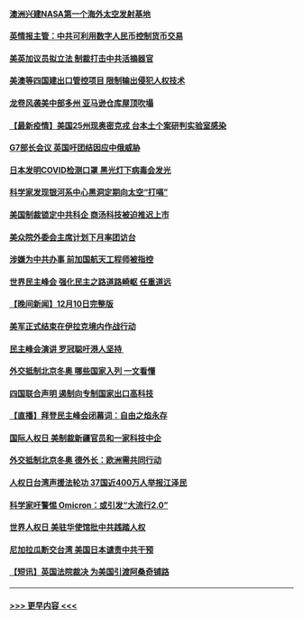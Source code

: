 #### [澳洲兴建NASA第一个海外太空发射基地](../pages/prog202/a103291397.md?t=12120701) 
#### [英情报主管：中共可利用数字人民币控制货币交易](../pages/prog202/a103291324.md?t=12120701) 
#### [美英加议员拟立法 制裁打击中共活摘器官](../pages/prog202/a103291304.md?t=12120701) 
#### [美澳等四国建出口管控项目 限制输出侵犯人权技术](../pages/prog202/a103291284.md?t=12120701) 
#### [龙卷风袭美中部多州 亚马逊仓库屋顶吹塌](../pages/prog202/a103291242.md?t=12120701) 
#### [【最新疫情】美国25州现奥密克戎 台本土个案研判实验室感染](../pages/prog202/a103291249.md?t=12120701) 
#### [G7部长会议 英国吁团结因应中俄威胁](../pages/prog202/a103291233.md?t=12120701) 
#### [日本发明COVID检测口罩 黑光灯下病毒会发光](../pages/prog202/a103291133.md?t=12120701) 
#### [科学家发现银河系中心黑洞定期向太空“打嗝”](../pages/prog202/a103291115.md?t=12120701) 
#### [美国制裁锁定中共科企 商汤科技被迫推迟上市](../pages/prog202/a103291094.md?t=12120701) 
#### [美众院外委会主席计划下月率团访台](../pages/prog202/a103291058.md?t=12120701) 
#### [涉嫌为中共办事 前加国航天工程师被指控](../pages/prog202/a103290778.md?t=12120701) 
#### [世界民主峰会 强化民主之路道路崎岖 任重道远](../pages/prog202/a103290944.md?t=12120701) 
#### [【晚间新闻】12月10日完整版](../pages/prog202/a103290928.md?t=12120701) 
#### [美军正式结束在伊拉克境内作战行动](../pages/prog202/a103290595.md?t=12120701) 
#### [民主峰会演讲 罗冠聪吁港人坚持 ](../pages/prog202/a103290755.md?t=12120701) 
#### [外交抵制北京冬奥 哪些国家入列 一文看懂](../pages/prog202/a103290878.md?t=12120701) 
#### [四国联合声明 遏制向专制国家出口高科技](../pages/prog202/a103290591.md?t=12120701) 
#### [【直播】拜登民主峰会闭幕词：自由之焰永存](../pages/prog202/a103290832.md?t=12120701) 
#### [国际人权日 美制裁新疆官员和一家科技中企](../pages/prog202/a103290400.md?t=12120701) 
#### [外交抵制北京冬奥 德外长：欧洲需共同行动](../pages/prog202/a103290294.md?t=12120701) 
#### [人权日台湾声援法轮功 37国近400万人举报江泽民](../pages/prog202/a103290296.md?t=12120701) 
#### [科学家吁警惕 Omicron：或引发“大流行2.0”](../pages/prog202/a103289178.md?t=12120701) 
#### [世界人权日 美驻华使馆批中共践踏人权](../pages/prog202/a103290363.md?t=12120701) 
#### [尼加拉瓜断交台湾 美国日本谴责中共干预](../pages/prog202/a103290292.md?t=12120701) 
#### [【短讯】英国法院裁决 为美国引渡阿桑奇铺路](../pages/prog202/a103290370.md?t=12120701) 

----
#### [ >>> 更早内容 <<< ](../indexes/prog202-earlier.md)
